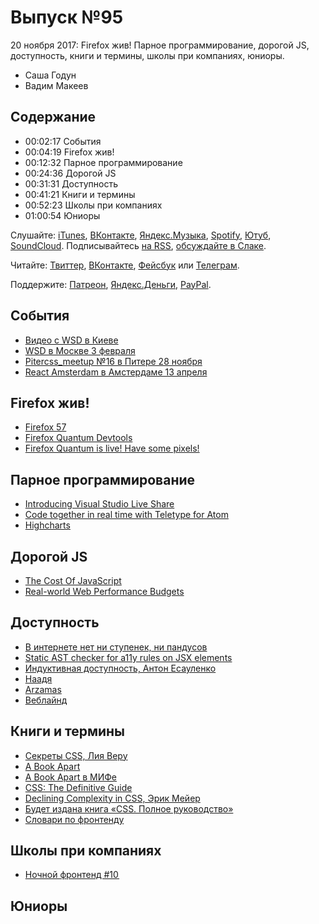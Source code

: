 # Выпуск №95

20 ноября 2017: Firefox жив! Парное программирование, дорогой JS, доступность, книги и термины, школы при компаниях, юниоры.

- Саша Годун
- Вадим Макеев

## Содержание

- 00:02:17 События
- 00:04:19 Firefox жив!
- 00:12:32 Парное программирование
- 00:24:36 Дорогой JS
- 00:31:31 Доступность
- 00:41:21 Книги и термины
- 00:52:23 Школы при компаниях
- 01:00:54 Юниоры

Слушайте: [iTunes](https://itunes.apple.com/podcast/id1080500016), [ВКонтакте](https://vk.com/podcasts-32017543), [Яндекс.Музыка](https://music.yandex.ru/album/6245956), [Spotify](https://open.spotify.com/show/3rzAcADjpBpXt73L0epTjV), [Ютуб](https://www.youtube.com/playlist?list=PLMBnwIwFEFHcwuevhsNXkFTcadeX5R1Go), [SoundCloud](https://soundcloud.com/web-standards). Подписывайтесь [на RSS](https://web-standards.ru/podcast/feed/), [обсуждайте в Слаке](http://slack.web-standards.ru/).

Читайте: [Твиттер](https://twitter.com/webstandards_ru), [ВКонтакте](https://vk.com/webstandards_ru), [Фейсбук](https://www.facebook.com/webstandardsru) или [Телеграм](https://t.me/webstandards_ru).

Поддержите: [Патреон](https://www.patreon.com/webstandards_ru), [Яндекс.Деньги](https://money.yandex.ru/to/41001119329753), [PayPal](https://www.paypal.me/pepelsbey).

## События

- [Видео с WSD в Киеве](https://www.youtube.com/playlist?list=PLMBnwIwFEFHcr7Ar9b6B29J-fXXOMZlOW)
- [WSD в Москве 3 февраля](https://wsd.events/2018/02/03/)
- [Pitercss_meetup №16 в Питере 28 ноября](https://pitercss.timepad.ru/event/613060/)
- [React Amsterdam в Амстердаме 13 апреля](https://react.amsterdam/)

## Firefox жив!

- [Firefox 57](http://tanalin.com/blog/2017/11/firefox-57/)
- [Firefox Quantum Devtools](http://hacks.mozilla.org/2017/09/developer-edition-devtools-update-now-with-photon-ui/)
- [Firefox Quantum is live! Have some pixels!](https://twitter.com/mart3ll/status/930435671143088128)

## Парное программирование

- [Introducing Visual Studio Live Share](https://code.visualstudio.com/blogs/2017/11/15/live-share)
- [Code together in real time with Teletype for Atom](https://blog.atom.io/2017/11/15/code-together-in-real-time-with-teletype-for-atom.html)
- [Highcharts](https://www.highcharts.com/)

## Дорогой JS

- [The Cost Of JavaScript](https://medium.com/p/84009f51e99e)
- [Real-world Web Performance Budgets](https://infrequently.org/2017/10/can-you-afford-it-real-world-web-performance-budgets/)

## Доступность

- [В интернете нет ни ступенек, ни пандусов](http://www.the-village.ru/village/business/opyt/257012-accessibility-yandex)
- [Static AST checker for a11y rules on JSX elements](https://github.com/evcohen/eslint-plugin-jsx-a11y)
- [Индуктивная доступность, Антон Есауленко](https://youtu.be/6RwBzVioy-o)
- [Наадя](https://soundcloud.com/naadiamusic)
- [Arzamas](http://arzamas.academy/)
- [Веблайнд](http://weblind.ru/)

## Книги и термины

- [Секреты CSS, Лия Веру](https://www.piter.com/collection/all/product/sekrety-css-idealnye-resheniya-ezhednevnyh-zadach)
- [A Book Apart](https://abookapart.com/)
- [A Book Apart в МИФе](https://www.mann-ivanov-ferber.ru/tag/category-book-apart/)
- [CSS: The Definitive Guide](http://shop.oreilly.com/product/0636920012726.do)
- [Declining Complexity in CSS, Эрик Мейер](http://meyerweb.com/eric/thoughts/2017/11/14/declining-complexity-in-css/)
- [Будет издана книга «CSS. Полное руководство»](http://shtonda.blogspot.ru/2017/09/css-definitive-guide-4ed-meyer-weyl.html)
- [Словари по фронтенду](https://github.com/web-standards-ru/dictionary)

## Школы при компаниях

- [Ночной фронтенд #10 ](https://medium.com/p/b349c398a25f)

## Юниоры
